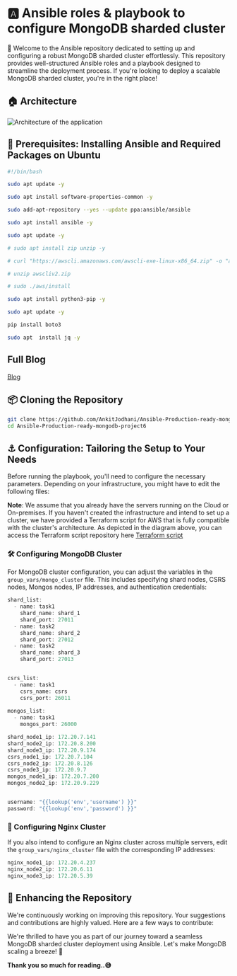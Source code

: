 # 🅰️ Ansible roles & playbook to configure MongoDB sharded cluster

🌟 Welcome to the Ansible repository dedicated to setting up and configuring a robust MongoDB sharded cluster effortlessly. This repository provides well-structured Ansible roles and a playbook designed to streamline the deployment process. If you're looking to deploy a scalable MongoDB sharded cluster, you're in the right place!

## 🏠 Architecture
![Architecture of the application](architecture.gif)

## 🔖 Prerequisites: Installing Ansible and Required Packages on Ubuntu

```sh
#!/bin/bash

sudo apt update -y

sudo apt install software-properties-common -y

sudo add-apt-repository --yes --update ppa:ansible/ansible

sudo apt install ansible -y

sudo apt update -y

# sudo apt install zip unzip -y

# curl "https://awscli.amazonaws.com/awscli-exe-linux-x86_64.zip" -o "awscliv2.zip"

# unzip awscliv2.zip

# sudo ./aws/install

sudo apt install python3-pip -y

sudo apt update -y

pip install boto3

sudo apt  install jq -y
```
## Full Blog
[Blog](https://ankitjodhani.hashnode.dev/production-ready-mongodb-cluster-nginx-on-aws-using-ansible-and-terraform-highly-available-and-fault-tolerant) 


## 📦 Cloning the Repository

```sh
git clone https://github.com/AnkitJodhani/Ansible-Production-ready-mongodb-project6.git
cd Ansible-Production-ready-mongodb-project6

```

## ⚓ Configuration: Tailoring the Setup to Your Needs
Before running the playbook, you'll need to configure the necessary parameters. Depending on your infrastructure, you might have to edit the following files:

**Note**: We assume that you already have the servers running on the Cloud or On-premises. If you haven't created the infrastructure and intend to set up a cluster, we have provided a Terraform script for AWS that is fully compatible with the cluster's architecture. As depicted in the diagram above, you can access the Terraform script repository here [Terraform script](https://github.com/AnkitJodhani/Terraform-Production-ready-mongodb-project6.git) 

### 🛠️ Configuring MongoDB Cluster

For MongoDB cluster configuration, you can adjust the variables in the `group_vars/mongo_cluster` file. This includes specifying shard nodes, CSRS nodes, Mongos nodes, IP addresses, and authentication credentials:

```javascript
shard_list:
  - name: task1
    shard_name: shard_1
    shard_port: 27011
  - name: task2
    shard_name: shard_2
    shard_port: 27012
  - name: task2
    shard_name: shard_3
    shard_port: 27013


csrs_list:
  - name: task1
    csrs_name: csrs
    csrs_port: 26011
    
mongos_list:
  - name: task1
    mongos_port: 26000

shard_node1_ip: 172.20.7.141
shard_node2_ip: 172.20.8.200
shard_node3_ip: 172.20.9.174
csrs_node1_ip: 172.20.7.104
csrs_node2_ip: 172.20.8.126
csrs_node3_ip: 172.20.9.7
mongos_node1_ip: 172.20.7.200
mongos_node2_ip: 172.20.9.229


username: "{{lookup('env','username') }}"
password: "{{lookup('env','password') }}"
```

### 🔨 Configuring Nginx Cluster
If you also intend to configure an Nginx cluster across multiple servers, edit the `group_vars/nginx_cluster` file with the corresponding IP addresses:


```javascript
nginx_node1_ip: 172.20.4.237
nginx_node2_ip: 172.20.6.11
nginx_node3_ip: 172.20.5.39
```

## 🚀 Enhancing the Repository
We're continuously working on improving this repository. Your suggestions and contributions are highly valued. Here are a few ways to contribute:

We're thrilled to have you as part of our journey toward a seamless MongoDB sharded cluster deployment using Ansible. Let's make MongoDB scaling a breeze! 🚀

**Thank you so much for reading..😅**

